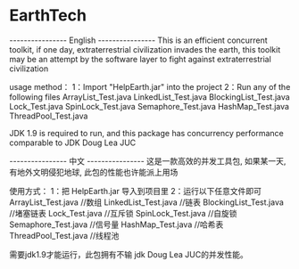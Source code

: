 # EarthTech
---------------- English ----------------
This is an efficient concurrent toolkit, if one day, extraterrestrial civilization invades the earth, this toolkit may be an attempt by the software layer to fight against extraterrestrial civilization

usage method：
1：Import "HelpEarth.jar" into the project
2：Run any of the following files
ArrayList_Test.java
LinkedList_Test.java
BlockingList_Test.java
Lock_Test.java
SpinLock_Test.java
Semaphore_Test.java
HashMap_Test.java
ThreadPool_Test.java

JDK 1.9 is required to run, and this package has concurrency performance comparable to JDK Doug Lea JUC

---------------- 中文 ----------------
这是一款高效的并发工具包, 如果某一天, 有地外文明侵犯地球, 此包的性能也许能派上用场

使用方式：
1：把 HelpEarth.jar 导入到项目里
2：运行以下任意文件即可
ArrayList_Test.java        //数组 
LinkedList_Test.java      //链表
BlockingList_Test.java   //堵塞链表
Lock_Test.java              //互斥锁
SpinLock_Test.java       //自旋锁
Semaphore_Test.java   //信号量
HashMap_Test.java      //哈希表
ThreadPool_Test.java   //线程池

需要jdk1.9才能运行，此包拥有不输 jdk Doug Lea JUC的并发性能。





